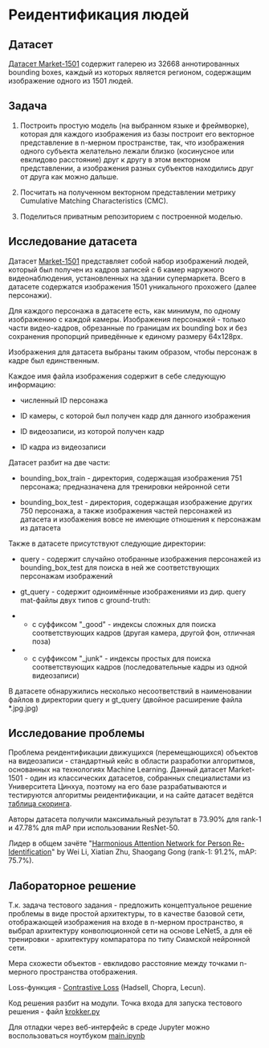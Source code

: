 # Реидентификация людей

## Датасет

[Датасет Market-1501](https://drive.google.com/file/d/0B8-rUzbwVRk0c054eEozWG9COHM/view) содержит галерею из 32668 аннотированных bounding boxes, каждый из которых является регионом, содержащим изображение одного из 1501 людей.

## Задача

1. Построить простую модель (на выбранном языке и фреймворке), которая для каждого изображения из базы построит его векторное представление в n-мерном пространстве, так, что изображения одного субъекта желательно лежали близко (косинусное или евклидово расстояние) друг к другу в этом векторном представлении, а изображения разных субъектов находились друг от друга как можно дальше.
2. Посчитать на полученном векторном представлении метрику Cumulative Matching Characteristics (CMC).

3. Поделиться приватным репозиторием с построенной моделью.

## Исследование датасета

Датасет [Market-1501](http://www.liangzheng.org/Project/project_reid.html) представляет собой набор изображений людей, который был получен из кадров записей с 6 камер наружного видеонаблюдения, установленных на здании супермаркета. Всего в датасете содержатся изображения 1501 уникального прохожего (далее персонажи).

Для каждого персонажа в датасете есть, как минимум, по одному изображению с каждой камеры. Изображения персонажей - только части видео-кадров, обрезанные по границам их bounding box и без сохранения пропорций приведённые к единому размеру 64х128px.

Изображения для датасета выбраны таким образом, чтобы персонаж в кадре был единственным.

Каждое имя файла изображения содержит в себе следующую информацию:

* численный ID персонажа

* ID камеры, с которой был получен кадр для данного изображения

* ID видеозаписи, из которой получен кадр

* ID кадра из видеозаписи

Датасет разбит на две части:

* bounding_box_train - директория, содержащая изображения 751 персонажа; предназначена для тренировки нейронной сети

* bounding_box_test - директория, содержащая изображение других 750 персонажа, а также изображения частей персонажей из датасета и изобажения вовсе не имеющие отношения к персонажам из датасета

Также в датасете присутствуют следующие директории:

* query - содержит случайно отобранные изображения персонажей из bounding_box_test для поиска в ней же соответствующих персонажам изображений

* gt_query - содержит одноимённые изображениями из дир. query mat-файлы двух типов с ground-truth:

* * с суффиксом "_good" - индексы сложных для поиска соответствующих кадров (другая камера, другой фон, отличная поза)

* * с суффиксом "_junk" - индексы простых для поиска соответствующих кадров (последовательные кадры из одной видеозаписи)

В датасете обнаружились несколько несоответствий в наименовании файлов в директории query и gt_query (двойное расширение файла *.jpg.jpg)

## Исследование проблемы

Проблема реидентификации движущихся (перемещающихся) объектов на видеозаписи - стандартный кейс в области разработки алгоритмов, основанных на технологиях Machine Learning. Данный датасет Market-1501 - один из классических датасетов, собранных специалистами из Университета Цинхуа, поэтому на его базе разрабатываются и тестируются алгоритмы реидентификации, и на сайте датасет ведётся [таблица скоринга](http://www.liangzheng.org/Project/state_of_the_art_market1501.html).

Авторы датасета получили максимальный результат в 73.90% для rank-1 и 47.78% для mAP при использовании ResNet-50.

Лидер в общем зачёте "[Harmonious Attention Network for Person Re-Identification](https://arxiv.org/pdf/1802.08122.pdf)" by Wei Li, Xiatian Zhu, Shaogang Gong (rank-1: 91.2%, mAP: 75.7%).


## Лабораторное решение

Т.к. задача тестового задания - предложить концептуальное решение проблемы в виде простой архитектуры, то в качестве базовой сети, отображающей изображения на входе в n-мерном пространство, я выбрал архитектуру конволюционной сети на основе LeNet5, а для её тренировки - архитектуру компаратора по типу Сиамской нейронной сети.

Мера схожести объектов - евклидово расстояние между точками n-мерного пространства отображения.

Loss-функция - [Contrastive Loss](http://yann.lecun.com/exdb/publis/pdf/hadsell-chopra-lecun-06.pdf) (Hadsell, Chopra, Lecun).

Код решения разбит на модули. Точка входа для запуска тестового решения - файл [krokker.py](https://github.com/dzubape/market-1501/blob/master/krokker.py)

Для отладки через веб-интерфейс в среде Jupyter можно воспользоваться ноутбуком [main.ipynb](https://github.com/dzubape/market-1501/blob/master/main.ipynb)
